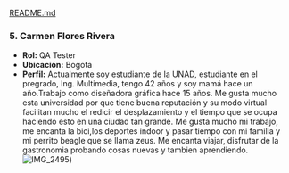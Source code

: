 [README.md](https://github.com/user-attachments/files/17048886/README.md)
### **5. Carmen Flores Rivera**  
- **Rol:** QA Tester
- **Ubicación:** Bogota 
- **Perfil:** Actualmente soy estudiante de la UNAD, estudiante en el pregrado, Ing. Multimedia, tengo 42 años y soy mamá hace un año.Trabajo como diseñadora gráfica hace 15 años. Me gusta mucho esta universidad por que tiene buena reputación y su modo virtual facilitan mucho el redicir el desplazamiento y el tiempo que se ocupa haciendo esto en una ciudad tan grande. Me gusta mucho mi trabajo, me encanta la bici,los deportes indoor y pasar tiempo con mi familia y mi perrito beagle que se llama zeus. Me encanta viajar, disfrutar de la gastronomia probando cosas nuevas y tambien aprendiendo.
![IMG_2495](https://github.com/user-attachments/assets/89f16058-197b-47cd-b536-7d97c4b264ff))  
